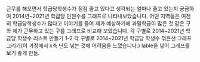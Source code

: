 근무를 해오면서 학급당학생수가 점점 줄고 있다고 생각되는 얼마나 줄고 있는지 궁금하여 2014년~2021년 학급당 인원수를 그래프로 나타내보았습니다.
어떤 지역들은 여전히 학급당학생수가 많다고 이야기를 들어 제가 예상하기에 과밀학급이 많은 것 같은 구와 제가 근무하고 있는 구를 그래프로 비교해 보았습니다.
각 구별로 2014~2021년 학급당 학생수 리스트 만들기
1-2 각 구별로 2014~2021년 학급당 학생수 꺾은선 그래프 그리기(이 과정에서 x축 년도 넣는 것에 어려움을 느꼈습니다.)
lable을 넣어 그래프를 보기 좋게 만듦.
